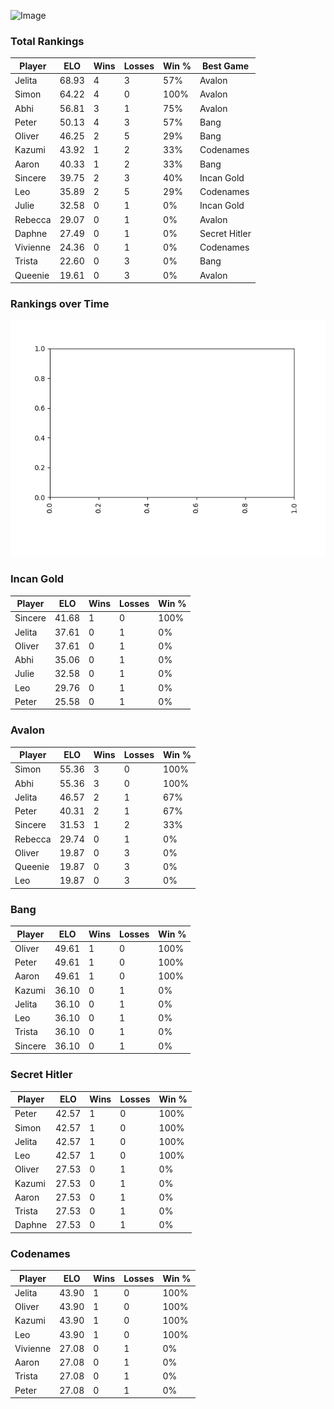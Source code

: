 
![Image](https://media.architecturaldigest.com/photos/618036966ba9675f212cc805/16:9/w_2560%2Cc_limit/SquidGame_Season1_Episode1_00_44_44_16.jpg)

### Total Rankings

| Player | ELO | Wins | Losses | Win % | Best Game |
| --- | --- | --- | --- | --- | --- |
| Jelita | 68.93 | 4 | 3 | 57% | Avalon |
| Simon | 64.22 | 4 | 0 | 100% | Avalon |
| Abhi | 56.81 | 3 | 1 | 75% | Avalon |
| Peter | 50.13 | 4 | 3 | 57% | Bang |
| Oliver | 46.25 | 2 | 5 | 29% | Bang |
| Kazumi | 43.92 | 1 | 2 | 33% | Codenames |
| Aaron | 40.33 | 1 | 2 | 33% | Bang |
| Sincere | 39.75 | 2 | 3 | 40% | Incan Gold |
| Leo | 35.89 | 2 | 5 | 29% | Codenames |
| Julie | 32.58 | 0 | 1 | 0% | Incan Gold |
| Rebecca | 29.07 | 0 | 1 | 0% | Avalon |
| Daphne | 27.49 | 0 | 1 | 0% | Secret Hitler |
| Vivienne | 24.36 | 0 | 1 | 0% | Codenames |
| Trista | 22.60 | 0 | 3 | 0% | Bang |
| Queenie | 19.61 | 0 | 3 | 0% | Avalon |

### Rankings over Time
![Image](rankings.png)



### Incan Gold

| Player | ELO | Wins | Losses | Win % |
| --- | --- | --- | --- | --- |
| Sincere | 41.68  | 1 | 0 | 100% |
| Jelita | 37.61  | 0 | 1 | 0% |
| Oliver | 37.61  | 0 | 1 | 0% |
| Abhi | 35.06  | 0 | 1 | 0% |
| Julie | 32.58  | 0 | 1 | 0% |
| Leo | 29.76  | 0 | 1 | 0% |
| Peter | 25.58  | 0 | 1 | 0% |

### Avalon

| Player | ELO | Wins | Losses | Win % |
| --- | --- | --- | --- | --- |
| Simon | 55.36  | 3 | 0 | 100% |
| Abhi | 55.36  | 3 | 0 | 100% |
| Jelita | 46.57  | 2 | 1 | 67% |
| Peter | 40.31  | 2 | 1 | 67% |
| Sincere | 31.53  | 1 | 2 | 33% |
| Rebecca | 29.74  | 0 | 1 | 0% |
| Oliver | 19.87  | 0 | 3 | 0% |
| Queenie | 19.87  | 0 | 3 | 0% |
| Leo | 19.87  | 0 | 3 | 0% |

### Bang

| Player | ELO | Wins | Losses | Win % |
| --- | --- | --- | --- | --- |
| Oliver | 49.61  | 1 | 0 | 100% |
| Peter | 49.61  | 1 | 0 | 100% |
| Aaron | 49.61  | 1 | 0 | 100% |
| Kazumi | 36.10  | 0 | 1 | 0% |
| Jelita | 36.10  | 0 | 1 | 0% |
| Leo | 36.10  | 0 | 1 | 0% |
| Trista | 36.10  | 0 | 1 | 0% |
| Sincere | 36.10  | 0 | 1 | 0% |

### Secret Hitler

| Player | ELO | Wins | Losses | Win % |
| --- | --- | --- | --- | --- |
| Peter | 42.57  | 1 | 0 | 100% |
| Simon | 42.57  | 1 | 0 | 100% |
| Jelita | 42.57  | 1 | 0 | 100% |
| Leo | 42.57  | 1 | 0 | 100% |
| Oliver | 27.53  | 0 | 1 | 0% |
| Kazumi | 27.53  | 0 | 1 | 0% |
| Aaron | 27.53  | 0 | 1 | 0% |
| Trista | 27.53  | 0 | 1 | 0% |
| Daphne | 27.53  | 0 | 1 | 0% |

### Codenames

| Player | ELO | Wins | Losses | Win % |
| --- | --- | --- | --- | --- |
| Jelita | 43.90  | 1 | 0 | 100% |
| Oliver | 43.90  | 1 | 0 | 100% |
| Kazumi | 43.90  | 1 | 0 | 100% |
| Leo | 43.90  | 1 | 0 | 100% |
| Vivienne | 27.08  | 0 | 1 | 0% |
| Aaron | 27.08  | 0 | 1 | 0% |
| Trista | 27.08  | 0 | 1 | 0% |
| Peter | 27.08  | 0 | 1 | 0% |